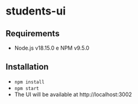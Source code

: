 # students-ui

## Requirements

- Node.js v18.15.0 e NPM v9.5.0

## Installation

- `npm install`
- `npm start`
- The UI will be available at http://localhost:3002